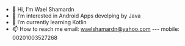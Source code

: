 - 👋 Hi, I’m Wael Shamardn
- 👀 I’m interested in Android Apps develping by Java
- 🌱 I’m currently learning Kotlin
- 📫 How to reach me email: waelshamardn@yahoo.com --- mobile: 00201003527268

<!---
shamardn/shamardn is a ✨ special ✨ repository because its `README.md` (this file) appears on your GitHub profile.
You can click the Preview link to take a look at your changes.
--->
